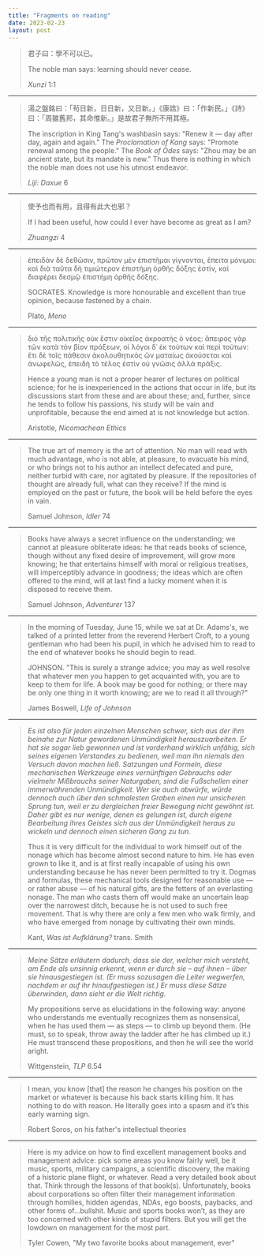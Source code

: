 ```yaml
---
title: "Fragments on reading"
date: 2023-02-23
layout: post
---
```


> 君子曰：學不可以已。
>
> The noble man says: learning should never cease.
>
> _Xunzi_ 1:1

---

> 湯之盤銘曰：「茍日新，日日新，又日新。」《康誥》曰：「作新民。」《詩》曰：「周雖舊邦，其命惟新。」是故君子無所不用其極。
>
> The inscription in King Tang's washbasin says: "Renew it — day after day, again and again." The _Proclamation of Kang_ says: "Promote renewal among the people." The _Book of Odes_ says: "Zhou may be an ancient state, but its mandate is new." Thus there is nothing in which the noble man does not use his utmost endeavor.
>
> _Liji: Daxue_ 6

---

> 使予也而有用，且得有此大也邪？
>
> If I had been useful, how could I ever have become as great as I am?
>
> _Zhuangzi_ 4

---

> ἐπειδὰν δὲ δεθῶσιν, πρῶτον μὲν ἐπιστῆμαι γίγνονται, ἔπειτα μόνιμοι: καὶ διὰ ταῦτα δὴ τιμιώτερον ἐπιστήμη ὀρθῆς δόξης ἐστίν, καὶ διαφέρει δεσμῷ ἐπιστήμη ὀρθῆς δόξης.
>
> SOCRATES. Knowledge is more honourable and excellent than true opinion, because fastened by a chain.
>
> Plato, _Meno_

---

> διὸ τῆς πολιτικῆς οὐκ ἔστιν οἰκεῖος ἀκροατὴς ὁ νέος: ἄπειρος γὰρ τῶν κατὰ τὸν βίον πράξεων, οἱ λόγοι δ᾽ ἐκ τούτων καὶ περὶ τούτων: ἔτι δὲ τοῖς πάθεσιν ἀκολουθητικὸς ὢν ματαίως ἀκούσεται καὶ ἀνωφελῶς, ἐπειδὴ τὸ τέλος ἐστὶν οὐ γνῶσις ἀλλὰ πρᾶξις.
>
> Hence a young man is not a proper hearer of lectures on political science; for he is inexperienced in the actions that occur in life, but its discussions start from these and are about these; and, further, since he tends to follow his passions, his study will be vain and unprofitable, because the end aimed at is not knowledge but action.
>
> Aristotle, _Nicomachean Ethics_

---

> The true art of memory is the art of attention. No man will read with much advantage, who is not able, at pleasure, to evacuate his mind, or who brings not to his author an intellect defecated and pure, neither turbid with care, nor agitated by pleasure. If the repositories of thought are already full, what can they receive? If the mind is employed on the past or future, the book will be held before the eyes in vain.
>
> Samuel Johnson, _Idler_ 74

---

> Books have always a secret influence on the understanding; we cannot at pleasure obliterate ideas: he that reads books of science, though without any fixed desire of improvement, will grow more knowing; he that entertains himself with moral or religious treatises, will imperceptibly advance in goodness; the ideas which are often offered to the mind, will at last find a lucky moment when it is disposed to receive them.
>
> Samuel Johnson, _Adventurer_ 137

---

> In the morning of Tuesday, June 15, while we sat at Dr. Adams's, we talked of a printed letter from the reverend Herbert Croft, to a young gentleman who had been his pupil, in which he advised him to read to the end of whatever books he should begin to read.
>
> JOHNSON. "This is surely a strange advice; you may as well resolve that whatever men you happen to get acquainted with, you are to keep to them for life. A book may be good for nothing; or there may be only one thing in it worth knowing; are we to read it all through?"
>
> James Boswell, _Life of Johnson_

---

> _Es ist also für jeden einzelnen Menschen schwer, sich aus der ihm beinahe zur Natur gewordenen Unmündigkeit herauszuarbeiten. Er hat sie sogar lieb gewonnen und ist vorderhand wirklich unfähig, sich seines eigenen Verstandes zu bedienen, weil man ihn niemals den Versuch davon machen ließ. Satzungen und Formeln, diese mechanischen Werkzeuge eines vernünftigen Gebrauchs oder vielmehr Mißbrauchs seiner Naturgaben, sind die Fußschellen einer immerwährenden Unmündigkeit. Wer sie auch abwürfe, würde dennoch auch über den schmalesten Graben einen nur unsicheren Sprung tun, weil er zu dergleichen freier Bewegung nicht gewöhnt ist. Daher gibt es nur wenige, denen es gelungen ist, durch eigene Bearbeitung ihres Geistes sich aus der Unmündigkeit heraus zu wickeln und dennoch einen sicheren Gang zu tun._
>
> Thus it is very difficult for the individual to work himself out of the nonage which has become almost second nature to him. He has even grown to like it, and is at first really incapable of using his own understanding because he has never been permitted to try it. Dogmas and formulas, these mechanical tools designed for reasonable use — or rather abuse — of his natural gifts, are the fetters of an everlasting nonage. The man who casts them off would make an uncertain leap over the narrowest ditch, because he is not used to such free movement. That is why there are only a few men who walk firmly, and who have emerged from nonage by cultivating their own minds.
>
> Kant, _Was ist Aufklärung?_ trans. Smith

---

> _Meine Sätze erläutern dadurch, dass sie der, welcher mich versteht, am Ende als unsinnig erkennt, wenn er durch sie – auf ihnen – über sie hinausgestiegen ist. (Er muss sozusagen die Leiter wegwerfen, nachdem er auf ihr hinaufgestiegen ist.) Er muss diese Sätze überwinden, dann sieht er die Welt richtig._
>
> My propositions serve as elucidations in the following way: anyone who understands me eventually recognizes them as nonsensical, when he has used them — as steps — to climb up beyond them. (He must, so to speak, throw away the ladder after he has climbed up it.) He must transcend these propositions, and then he will see the world aright.
>
> Wittgenstein, _TLP_ 6.54

---

> I mean, you know [that] the reason he changes his position on the market or whatever is because his back starts killing him. It has nothing to do with reason. He literally goes into a spasm and it’s this early warning sign.
>
> Robert Soros, on his father's intellectual theories

---

> Here is my advice on how to find excellent management books and management advice: pick some areas you know fairly well, be it music, sports, military campaigns, a scientific discovery, the making of a historic plane flight, or whatever. Read a very detailed book about that. Think through the lessons of that book(s). Unfortunately, books about corporations so often filter their management information through homilies, hidden agendas, NDAs, ego boosts, paybacks, and other forms of…bullshit. Music and sports books won’t, as they are too concerned with other kinds of stupid filters. But you will get the lowdown on management for the most part.
>
> Tyler Cowen, "My two favorite books about management, ever"
